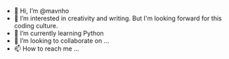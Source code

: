 - 👋 Hi, I’m @mavnho
- 👀 I’m interested in creativity and writing. But I'm looking forward for this coding culture.
- 🌱 I’m currently learning Python
- 💞️ I’m looking to collaborate on ...
- 📫 How to reach me ...

<!---
mavnho/mavnho is a ✨ special ✨ repository because its `README.md` (this file) appears on your GitHub profile.
You can click the Preview link to take a look at your changes.
--->
